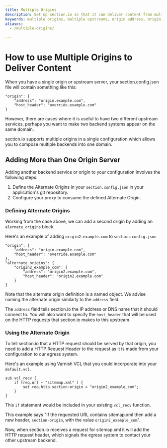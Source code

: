 ```yaml
---
title: Multiple Origins
description: Set up section.io so that it can deliver content from multiple origin servers
keywords: multiple origins, multiple upstreams, origin address, origin server, origin, cache, cached data, content delivery network, CDN
aliases:
  - /multiple-origins/

---
```

# How to use Multiple Origins to Deliver Content

When you have a single origin or upstream server, your section.config.json file will contain something like this:

    "origin": {
        "address": "origin.example.com",
        "host_header": "override.example.com"
    }

However, there are cases where it is useful to have two different upstream services, perhaps you want to make two backend systems appear on the same domain.

section.io supports multiple origins in a single configuration which allows you to compose multiple backends into one domain.

## Adding More than One Origin Server

Adding another backend service or origin to your configuration involves the following steps:

1. Define the Alternate Origins in your `section.config.json` in your application's git repository.
1. Configure your proxy to consume the defined Alternate Origin.

### Defining Alternate Origins

Working from the case above, we can add a second origin by adding an `alernate_origins` block.

Here's an example of adding `origin2.example.com` to `section.config.json`

    "origin": {
        "address": "origin.example.com",
        "host_header": "override.example.com"
    },
    "alternate_origins": {
        "origin2_example_com": {
            "address": "origin2.example.com",
            "host_header": "origin2.example.com"
        }
    }

Note that the alternate origin definition is a named object. We advise naming the alternate origin similarly to the `address` field.

The `address` field tells section.io the IP address or DNS name that it should connect to. You will also want to specify the `host_header` that will be used on the HTTP requests that section.io makes to this upstream.

### Using the Alternate Origin

To tell section.io that a HTTP request should be served by that origin, you need to add a HTTP Request Header to the request as it is made from your configuration to our egress system.

Here's an example using Varnish VCL that you could incorporate into your `default.vcl`.

    sub vcl_recv {
        if (req.url ~ "sitemap.xml" ) {
            set req.http.section-origin = "origin2_example_com";
        }
    }

This `if` statement would be included in your existing `vcl_recv` function.

This example says "If the requested URL contains sitemap.xml then add a new header, `section-origin`, with the value `origin2_example_com`".

Now, when section.io receives a request for sitemap.xml it will add the HTTP request header, which signals the egress system to contact your other upstream backend.
